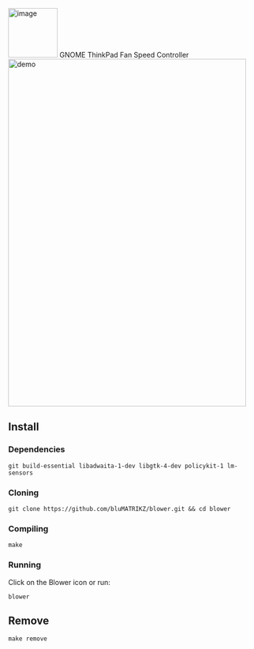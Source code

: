 <img width="100" height="100" alt="image" src="https://github.com/user-attachments/assets/53bdc388-d76a-4e8a-bd55-c003127f79a7" />
GNOME ThinkPad Fan Speed Controller


<img width="482" height="704" alt="demo" src="https://github.com/user-attachments/assets/5058daae-89fe-44b7-a55d-302492c2f964" />

## Install

### Dependencies 
```
git build-essential libadwaita-1-dev libgtk-4-dev policykit-1 lm-sensors  
```

### Cloning
```
git clone https://github.com/bluMATRIKZ/blower.git && cd blower
```

### Compiling
```
make
```

### Running
Click on the Blower icon or run:
```
blower
```

## Remove
```
make remove
```
